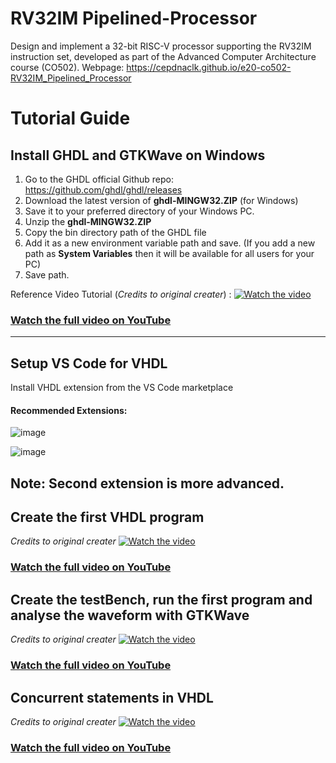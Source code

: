 # RV32IM Pipelined-Processor
Design and implement a 32-bit RISC-V processor supporting the RV32IM instruction set, developed as part of the Advanced Computer Architecture course (CO502). Webpage: https://cepdnaclk.github.io/e20-co502-RV32IM_Pipelined_Processor

# Tutorial Guide

## Install GHDL and GTKWave on Windows
1. Go to the GHDL official Github repo: https://github.com/ghdl/ghdl/releases
2. Download the latest version of **ghdl-MINGW32.ZIP** (for Windows)
3. Save it to your preferred directory of your Windows PC.
4. Unzip the **ghdl-MINGW32.ZIP**
5. Copy the bin directory path of the GHDL file
6. Add it as a new environment variable path and save.
   (If you add a new path as **System Variables** then it will be available for all users for your PC)
7. Save path.

Reference Video Tutorial (*Credits to original creater*) :
[![Watch the video](https://img.youtube.com/vi/0JJku1vTu78/maxresdefault.jpg)](https://youtu.be/0JJku1vTu78)
### [Watch the full video on YouTube](https://youtu.be/0JJku1vTu78)



---
## Setup VS Code for VHDL
Install VHDL extension from the VS Code marketplace 
#### Recommended Extensions: 
![image](https://github.com/user-attachments/assets/f0c666ed-292b-4f0f-9406-d04bd1d81eb2)

![image](https://github.com/user-attachments/assets/b01c1c1c-f8d2-4884-b93e-b0623caf82e4) 

**Note:** Second extension is more advanced. 
---



## Create the first VHDL program
*Credits to original creater*
[![Watch the video](https://img.youtube.com/vi/3klKQeY9pII/maxresdefault.jpg)](https://youtu.be/3klKQeY9pII)
### [Watch the full video on YouTube](https://youtu.be/3klKQeY9pII)


## Create the testBench, run the first program and analyse the waveform with GTKWave
*Credits to original creater*
[![Watch the video](https://img.youtube.com/vi/N5kdRets-mc/maxresdefault.jpg)](https://youtu.be/N5kdRets-mc)

### [Watch the full video on YouTube](https://youtu.be/N5kdRets-mc)


## Concurrent statements in VHDL
*Credits to original creater*
[![Watch the video](https://img.youtube.com/vi/hjBp430joQg/maxresdefault.jpg)](https://youtu.be/hjBp430joQg)

### [Watch the full video on YouTube](https://youtu.be/hjBp430joQg)
